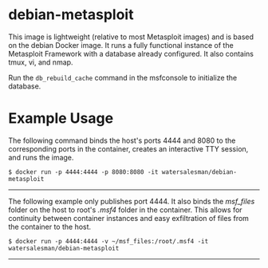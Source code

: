 # debian-metasploit
This image is lightweight (relative to most Metasploit images) and is based on the debian Docker image. It runs a fully functional instance of the Metasploit Framework with a database already configured. It also contains tmux, vi, and nmap.

Run the `db_rebuild_cache` command in the msfconsole to initialize the database.

Example Usage
===
The following command binds the host's ports 4444 and 8080 to the corresponding ports in the container, creates an interactive TTY session, and runs the image.

```
$ docker run -p 4444:4444 -p 8080:8080 -it watersalesman/debian-metasploit
```
***
The following example only publishes port 4444. It also binds the *msf_files* folder on the host to root's *.msf4* folder in the container. This allows for continuity between container instances and easy exfiltration of files from the container to the host.

```
$ docker run -p 4444:4444 -v ~/msf_files:/root/.msf4 -it watersalesman/debian-metasploit
```
***
